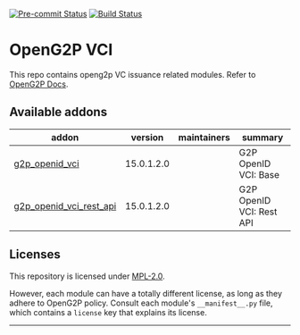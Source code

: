 
<!-- /!\ Non OCA Context : Set here the badge of your runbot / runboat instance. -->
[![Pre-commit Status](https://github.com/OpenG2P/openg2p-vci/actions/workflows/pre-commit.yml/badge.svg?branch=15.0-develop)](https://github.com/OpenG2P/openg2p-vci/actions/workflows/pre-commit.yml?query=branch%3A15.0-develop)
[![Build Status](https://github.com/OpenG2P/openg2p-vci/actions/workflows/test.yml/badge.svg?branch=15.0-develop)](https://github.com/OpenG2P/openg2p-vci/actions/workflows/test.yml?query=branch%3A15.0-develop)
<!-- /!\ Non OCA Context : Set here the badge of your translation instance. -->

<!-- /!\ do not modify above this line -->

# OpenG2P VCI

This repo contains openg2p VC issuance related modules. Refer to [OpenG2P Docs](https://docs.openg2p.org).

<!-- /!\ do not modify below this line -->

<!-- prettier-ignore-start -->

[//]: # (addons)

Available addons
----------------
addon | version | maintainers | summary
--- | --- | --- | ---
[g2p_openid_vci](g2p_openid_vci/) | 15.0.1.2.0 |  | G2P OpenID VCI: Base
[g2p_openid_vci_rest_api](g2p_openid_vci_rest_api/) | 15.0.1.2.0 |  | G2P OpenID VCI: Rest API

[//]: # (end addons)

<!-- prettier-ignore-end -->

## Licenses

This repository is licensed under [MPL-2.0](LICENSE).

However, each module can have a totally different license, as long as they adhere to OpenG2P
policy. Consult each module's `__manifest__.py` file, which contains a `license` key
that explains its license.

----
<!-- /!\ Non OCA Context : Set here the full description of your organization. -->


